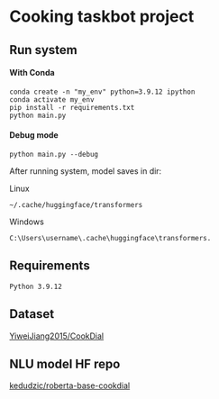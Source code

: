 # Cooking taskbot project

## Run system

#### With Conda
    
    conda create -n "my_env" python=3.9.12 ipython
    conda activate my_env
    pip install -r requirements.txt
    python main.py

#### Debug mode

    python main.py --debug

After running system, model saves in dir:

Linux

    ~/.cache/huggingface/transformers

Windows

    C:\Users\username\.cache\huggingface\transformers.


## Requirements

    Python 3.9.12

## Dataset

[YiweiJiang2015/CookDial](https://github.com/YiweiJiang2015/CookDial)

## NLU model HF repo

[kedudzic/roberta-base-cookdial](https://huggingface.co/kedudzic/roberta-base-cookdial)
